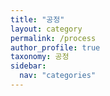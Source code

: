 ```yaml
---
title: "공정"
layout: category
permalink: /process
author_profile: true
taxonomy: 공정
sidebar:
  nav: "categories"
---
```







